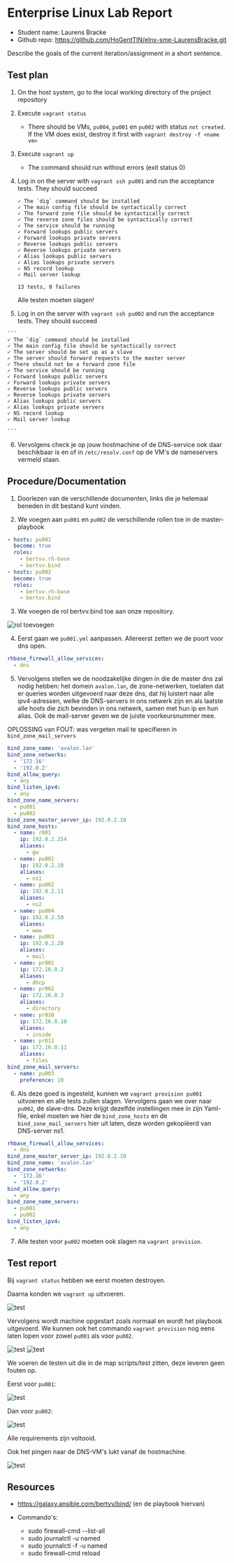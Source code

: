 # Enterprise Linux Lab Report

- Student name: Laurens Bracke
- Github repo: <https://github.com/HoGentTIN/elnx-sme-LaurensBracke.git>

Describe the goals of the current iteration/assignment in a short sentence.

## Test plan

1. On the host system, go to the local working directory of the project repository
2. Execute `vagrant status`
    - There should be VMs, `pu004`, `pu001` en `pu002` with status `not created`. If the VM does exist, destroy it first with `vagrant destroy -f <name vm>`
3. Execute `vagrant up`
    - The command should run without errors (exit status 0)
4. Log in on the server with `vagrant ssh pu001` and run the acceptance tests. They should succeed

    ```
    ✓ The `dig` command should be installed
    ✓ The main config file should be syntactically correct
    ✓ The forward zone file should be syntactically correct
    ✓ The reverse zone files should be syntactically correct
    ✓ The service should be running
    ✓ Forward lookups public servers
    ✓ Forward lookups private servers
    ✓ Reverse lookups public servers
    ✓ Reverse lookups private servers
    ✓ Alias lookups public servers
    ✓ Alias lookups private servers
    ✓ NS record lookup
    ✓ Mail server lookup

    13 tests, 0 failures
    ```
    Alle testen moeten slagen!
  5. Log in on the server with `vagrant ssh pu002` and run the acceptance tests. They should succeed

    ```
    ✓ The `dig` command should be installed
    ✓ The main config file should be syntactically correct
    ✓ The server should be set up as a slave
    ✓ The server should forward requests to the master server
    ✓ There should not be a forward zone file
    ✓ The service should be running
    ✓ Forward lookups public servers
    ✓ Forward lookups private servers
    ✓ Reverse lookups public servers
    ✓ Reverse lookups private servers
    ✓ Alias lookups public servers
    ✓ Alias lookups private servers
    ✓ NS record lookup
    ✓ Mail server lookup

    ```

  6. Vervolgens check je op jouw hostmachine of de DNS-service ook daar beschikbaar is en of in `/etc/resolv.conf` op de VM's de nameservers vermeld staan.


## Procedure/Documentation

1. Doorlezen van de verschillende documenten, links die je helemaal beneden in dit bestand kunt vinden.

2. We voegen aan `pu001` en `pu002` de verschillende rollen toe in de master-playbook

```Yaml
- hosts: pu001
  become: true
  roles:
    - bertvv.rh-base
    - bertvv.bind
- hosts: pu002
  become: true
  roles:
    - bertvv.rh-base
    - bertvv.bind
```

3. We voegen de rol bertvv.bind toe aan onze repository.

![rol toevoegen](../doc/img/script3.PNG)

4. Eerst gaan we `pu001.yml` aanpassen. Allereerst zetten we de poort voor dns open.

```Yaml
rhbase_firewall_allow_services:
  - dns
```

5. Vervolgens stellen we de noodzakelijke dingen in die de master dns zal nodig hebben: het domein `avalon.lan`, de zone-netwerken, toelaten dat er queries worden uitgevoerd naar deze dns, dat hij luistert naar alle ipv4-adressen, welke de DNS-servers in ons netwerk zijn en als laatste alle hosts die zich bevinden in ons netwerk, samen met hun ip en hun alias. Ook de mail-server geven we de juiste voorkeursnummer mee.

OPLOSSING van FOUT: was vergeten mail te specifieren in `bind_zone_mail_servers`

```Yaml
bind_zone_name: 'avalon.lan'
bind_zone_networks:
  - '172.16'
  - '192.0.2'
bind_allow_query:
  - any
bind_listen_ipv4:
  - any
bind_zone_name_servers:
  - pu001
  - pu002
bind_zone_master_server_ip: 192.0.2.10
bind_zone_hosts:
  - name: r001
    ip: 192.0.2.254
    aliases:
      - gw
  - name: pu001
    ip: 192.0.2.10
    aliases:
      - ns1
  - name: pu002
    ip: 192.0.2.11
    aliases:
      - ns2
  - name: pu004
    ip: 192.0.2.50
    aliases:
      - www
  - name: pu003
    ip: 192.0.2.20
    aliases:
      - mail
  - name: pr001
    ip: 172.16.0.2
    aliases:
      - dhcp
  - name: pr002
    ip: 172.16.0.3
    aliases:
      - directory
  - name: pr010
    ip: 172.16.0.10
    aliases:
      - inside
  - name: pr011
    ip: 172.16.0.11
    aliases:
      - files
bind_zone_mail_servers:
  - name: pu003
    preference: 10
```

6. Als deze goed is ingesteld, kunnen we `vagrant provision pu001` uitvoeren en alle tests zullen slagen. Vervolgens gaan we over naar `pu002`, de slave-dns.
Deze krijgt dezelfde instellingen mee in zijn Yaml-file, enkel moeten we hier de `bind_zone_hosts` en de `bind_zone_mail_servers` hier uit laten, deze worden gekopiëerd van DNS-server ns1.
```Yaml
rhbase_firewall_allow_services:
  - dns
bind_zone_master_server_ip: 192.0.2.10
bind_zone_name: 'avalon.lan'
bind_zone_networks:
  - '172.16'
  - '192.0.2'
bind_allow_query:
  - any
bind_zone_name_servers:
  - pu001
  - pu002
bind_listen_ipv4:
  - any
```

7. Alle testen voor `pu002` moeten ook slagen na `vagrant provision`.

## Test report

Bij `vagrant status` hebben we eerst moeten destroyen.

Daarna konden we `vagrant up` uitvoeren.

![test](../doc/img/test11.PNG)

Vervolgens wordt machine opgestart zoals normaal en wordt het playbook uitgevoerd. We kunnen ook het commando `vagrant provision` nog eens laten lopen voor zowel `pu001` als voor `pu002`.

![test](../doc/img/test12.PNG)
![test](../doc/img/test13.PNG)

We voeren de testen uit die in de map scripts/test zitten, deze leveren geen fouten op.

Eerst voor `pu001`:

![test](../doc/img/test14.PNG)

Dan voor `pu002`:

![test](../doc/img/test15.PNG)

Alle requirements zijn voltooid.

Ook het pingen naar de DNS-VM's lukt vanaf de hostmachine.

![test](../doc/img/test16.PNG)

## Resources

* https://galaxy.ansible.com/bertvv/bind/ (en de playbook hiervan)

* Commando's:
  - sudo firewall-cmd --list-all
  - sudo journalctl -u named
  - sudo journalctl -f -u named
  - sudo firewall-cmd reload
